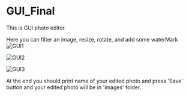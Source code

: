 # GUI_Final
This is GUI photo editor.

Here you can filter an image, resize, rotate, and add some waterMark
![GUI1](https://user-images.githubusercontent.com/99643171/170819741-361c72c5-7d10-46fd-82f8-4c24a958ff4b.jpg)

![GUI2](https://user-images.githubusercontent.com/99643171/170819745-a3918607-9e7e-4ac3-8d16-db985b441e7b.jpg)

![GUI3](https://user-images.githubusercontent.com/99643171/170819748-28d122c1-e7cd-478f-b7a1-95aeeccc5775.jpg)

At the end you should print name of your edited photo and press 'Save' button and your edited photo will be in 'images' folder.
